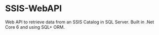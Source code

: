 # SSIS-WebAPI
Web API to retrieve data from an SSIS Catalog in SQL Server. Built in .Net Core 6 and using SQL+ ORM.
